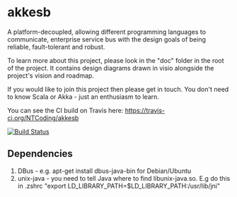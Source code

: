 akkesb
======

A platform-decoupled, allowing different programming languages to communicate, enterprise service bus with the design goals of being reliable, fault-tolerant and robust.

To learn more about this project, please look in the "doc" folder in the root of the project. It contains design diagrams drawn in visio alongside the project's vision and roadmap.

If you would like to join this project then please get in touch. You don't need to know Scala or Akka - just an enthusiasm to learn.

You can see the CI build on Travis here: https://travis-ci.org/NTCoding/akkesb

[![Build Status](https://travis-ci.org/NTCoding/akkesb.png?branch=master)](https://travis-ci.org/NTCoding/akkesb)


Dependencies
------------

1. DBus - e.g. apt-get install dbus-java-bin for Debian/Ubuntu
2. unix-java - you need to tell Java where to find libunix-java.so. E.g do this in .zshrc "export LD_LIBRARY_PATH=$LD_LIBRARY_PATH:/usr/lib/jni"

